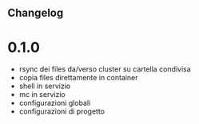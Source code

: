 ## Changelog

# 0.1.0
- rsync dei files da/verso cluster su cartella condivisa
- copia files direttamente in container
- shell in servizio
- mc in servizio
- configurazioni globali
- configurazioni di progetto
